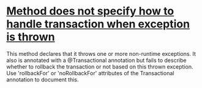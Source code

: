 # [Method does not specify how to handle transaction when exception is thrown](http://fb-contrib.sourceforge.net/bugdescriptions.html#JPAI_NON_SPECIFIED_TRANSACTION_EXCEPTION_HANDLING)

This method declares that it throws one or more non-runtime exceptions. It also is annotated with a
    		@Transactional annotation but fails to describe whether to rollback the transaction or not based on this
    		thrown exception. Use 'rollbackFor' or 'noRollbackFor' attributes of the Transactional annotation to
    		document this.